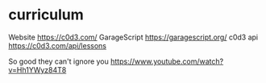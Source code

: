 # curriculum
Website
https://c0d3.com/
GarageScript
https://garagescript.org/
c0d3 api
https://c0d3.com/api/lessons


So good they can't ignore you
https://www.youtube.com/watch?v=Hh1YWyz84T8
